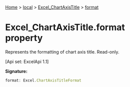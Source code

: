 [Home](./index) &gt; [local](local.md) &gt; [Excel\_ChartAxisTitle](local.excel_chartaxistitle.md) &gt; [format](local.excel_chartaxistitle.format.md)

# Excel\_ChartAxisTitle.format property

Represents the formatting of chart axis title. Read-only. 

 \[Api set: ExcelApi 1.1\]

**Signature:**
```javascript
format: Excel.ChartAxisTitleFormat
```
